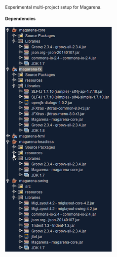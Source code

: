 Experimental multi-project setup for Magarena.

#### Dependencies

![Dependencies](/readme/dependencies.png?raw=true "Dependencies")
